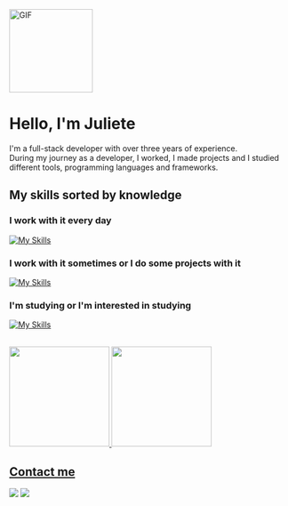 <img src="https://github.com/julietedias/julietedias/assets/71693559/a8c65187-0e32-43ec-9d15-27adb8fc5aa4" alt="GIF" width="150">

# Hello, I'm Juliete

I'm a full-stack developer with over three years of experience. <br>
During my journey as a developer, I worked, I made projects and I studied different tools, programming languages and frameworks.

## My skills sorted by knowledge
### I work with it every day
[![My Skills](https://skillicons.dev/icons?i=nodejs,nestjs,postgres,vue,js,ts,html,css,sass,postman,git,gitlab,ubuntu,vscode)](https://skillicons.dev)

### I work with it sometimes or I do some projects with it
[![My Skills](https://skillicons.dev/icons?i=regex,sequelize,angular,sentry,cypress,jest,docker,express,c,bootstrap,java,github,wordpress,mongodb,mysql,redis,rabbitmq,windows,visualstudio)](https://skillicons.dev)

### I'm studying or I'm interested in studying
[![My Skills](https://skillicons.dev/icons?i=aws,py,react)](https://skillicons.dev)

<br>

<div>
<a href="https://github.com/julietedias">
<img loading="lazy" height="180em" src="https://github-readme-stats.vercel.app/api/top-langs/?username=julietedias&layout=compact&langs_count=7&theme=dark"/>
<img loading="lazy" height="180em" src="https://github-readme-stats.vercel.app/api?username=julietedias&show_icons=true&theme=dark&include_all_commits=true&count_private=true"/>
</div>

## Contact me
<a href="https://www.linkedin.com/in/julietedias/" target="_blank"><img loading="lazy" src="https://img.shields.io/badge/Linkedin-0a66c2?style=for-the-badge&logo=linkedin&logoColor=white" target="_blank"></a>
<a href="juliete_dias@outlook.com.br" target="_blank"><img loading="lazy" src="https://img.shields.io/badge/Outlook-0078D4?style=for-the-badge&logo=outlook&logoColor=white" target="_blank"></a>
          

